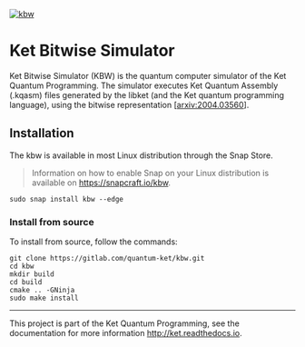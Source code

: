 [![kbw](https://snapcraft.io//kbw/badge.svg)](https://snapcraft.io/kbw)

# Ket Bitwise Simulator

Ket Bitwise Simulator (KBW) is the quantum computer simulator of the Ket
Quantum Programming. The simulator executes Ket Quantum Assembly (.kqasm) files
generated by the libket (and the Ket quantum programming language), using the
bitwise representation [[arxiv:2004.03560](https://arxiv.org/abs/2004.03560)]. 

## Installation

The kbw is available in most Linux distribution through the Snap Store.

> Information on how to enable Snap on your Linux distribution is available on
> https://snapcraft.io/kbw.

```shell
sudo snap install kbw --edge
```

### Install from source 

To install from source, follow the commands:

```shell
git clone https://gitlab.com/quantum-ket/kbw.git
cd kbw
mkdir build
cd build
cmake .. -GNinja
sudo make install
```

-----------

This project is part of the Ket Quantum Programming, see the documentation for
more information http://ket.readthedocs.io.